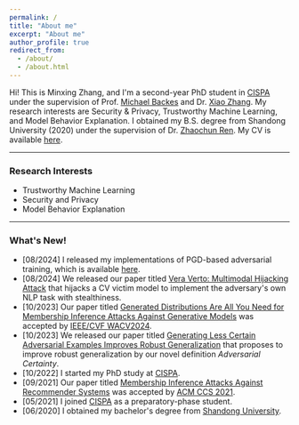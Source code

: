 ```yaml
---
permalink: /
title: "About me"
excerpt: "About me"
author_profile: true
redirect_from: 
  - /about/
  - /about.html
---
```


Hi! This is Minxing Zhang, and I'm a second-year PhD student in <a href="https://cispa.de/en" target="_blank">CISPA</a> under the supervision of Prof. <a href="https://cispa.de/en/about/director-page" target="_blank">Michael Backes</a> and Dr. <a href="https://xiao-zhang.net/" target="_blank">Xiao Zhang</a>. My research interests are Security & Privacy, Trustworthy Machine Learning, and Model Behavior Explanation. I obtained my B.S. degree from Shandong University (2020) under the supervision of Dr. <a href="https://renzhaochun.github.io/" target="_blank">Zhaochun Ren</a>.
My CV is available <a href="./CV.pdf" target="_blank">here</a>.

---

### Research Interests

- Trustworthy Machine Learning
- Security and Privacy
- Model Behavior Explanation

---

### What's New!

- [08/2024] I released my implementations of PGD-based adversarial training, which is available <a href="https://github.com/minxingzhang/PGD" target="_blank">here</a>.
- [08/2024] We released our paper titled <a href="https://arxiv.org/abs/2408.00129" target="_blank">Vera Verto: Multimodal Hijacking Attack</a> that hijacks a CV victim model to implement the adversary's own NLP task with stealthiness.
- [10/2023] Our paper titled <a href="https://ieeexplore.ieee.org/document/10484149" target="_blank">Generated Distributions Are All You Need for Membership Inference Attacks Against Generative Models</a> was accepted by <a href="https://wacv2024.thecvf.com/" target="_blank">IEEE/CVF WACV2024</a>.
- [10/2023] We released our paper titled <a href="https://arxiv.org/abs/2310.04539" target="_blank">Generating Less Certain Adversarial Examples Improves Robust Generalization</a> that proposes to improve robust generalization by our novel definition _Adversarial Certainty_.
- [10/2022] I started my PhD study at <a href="https://cispa.de/en" target="_blank">CISPA</a>.
- [09/2021] Our paper titled <a href="https://dl.acm.org/doi/10.1145/3460120.3484770" target="_blank">Membership Inference Attacks Against Recommender Systems</a> was accepted by <a href="https://www.sigsac.org/ccs/CCS2021/" target="_blank">ACM CCS 2021</a>.
- [05/2021] I joined <a href="https://cispa.de/en" target="_blank">CISPA</a> as a preparatory-phase student.
- [06/2020] I obtained my bachelor's degree from <a href="https://www.sdu.edu.cn/" target="_blank">Shandong University</a>.
